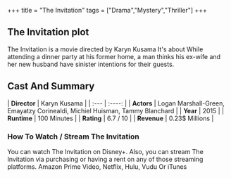 +++
title = "The Invitation"
tags = ["Drama","Mystery","Thriller"]
+++
## The Invitation plot
The Invitation is a movie directed by Karyn Kusama It's about While attending a dinner party at his former home, a man thinks his ex-wife and her new husband have sinister intentions for their guests.
## Cast And Summary
| **Director**      | Karyn Kusama |
    | :---        |    :----:   |
    |  **Actors** | Logan Marshall-Green, Emayatzy Corinealdi, Michiel Huisman, Tammy Blanchard |
    | **Year**   | 2015    |
    |  **Runtime** | 100 Minutes |
    |  **Rating** | 6.7 / 10 | 
    |  **Revenue** | 0.23$ Millions |
### How To Watch / Stream The Invitation
You can watch The Invitation on Disney+.
Also, you can stream The Invitation via purchasing or having a rent on any of those streaming platforms.
Amazon Prime Video, Netflix, Hulu, Vudu Or iTunes